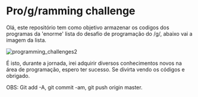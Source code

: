 # Pro/g/ramming challenge

Olá, este repositório tem como objetivo armazenar os codigos dos programas da 'enorme' lista do desafio de programação do /g/, abaixo vai a imagem da lista.

![programming_challenges2](https://user-images.githubusercontent.com/31391753/37243746-83174438-2476-11e8-81ac-18f7bd46fbfe.png)

É isto, durante a jornada, irei adquirir diversos conhecimentos novos na área de programação, espero ter sucesso. Se divirta vendo os códigos e obrigado.

OBS: Git add -A, git commit -am, git push origin master.

